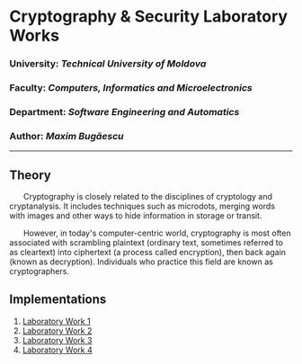 # Cryptography & Security Laboratory Works

### University: _Technical University of Moldova_

### Faculty: _Computers, Informatics and Microelectronics_

### Department: _Software Engineering and Automatics_

### Author: _Maxim Bugăescu_

---

## Theory

&ensp;&ensp;&ensp; Cryptography is closely related to the disciplines of cryptology and cryptanalysis. It includes techniques such as microdots, merging words with images and other ways to hide information in storage or transit.

&ensp;&ensp;&ensp; However, in today's computer-centric world, cryptography is most often associated with scrambling plaintext (ordinary text, sometimes referred to as cleartext) into ciphertext (a process called encryption), then back again (known as decryption). Individuals who practice this field are known as cryptographers.

## Implementations

1. [Laboratory Work 1](https://github.com/CodeWay07/CS_Laboratories/blob/main/Reports/Report_Lab1.md)
2. [Laboratory Work 2](https://github.com/CodeWay07/CS_Laboratories/blob/main/Reports/Report_Lab2.md)
3. [Laboratory Work 3](https://github.com/CodeWay07/CS_Laboratories/blob/main/Reports/Report_Lab3.md)
4. [Laboratory Work 4](https://github.com/CodeWay07/CS_Laboratories/blob/main/Reports/Report_Lab4.md)